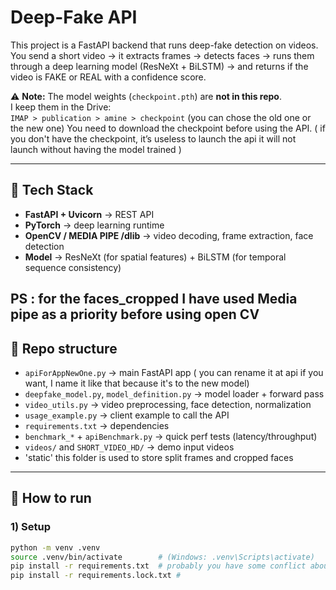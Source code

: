 # Deep-Fake API

This project is a FastAPI backend that runs deep-fake detection on videos.  
You send a short video → it extracts frames → detects faces → runs them through a deep learning model (ResNeXt + BiLSTM) → and returns if the video is FAKE or REAL with a confidence score.

⚠️ **Note:** The model weights (`checkpoint.pth`) are **not in this repo**.  
I keep them in the Drive:  
`IMAP > publication > amine > checkpoint` (you can chose the old one or the new one) 
You need to download the checkpoint before using the API. ( if you don't have the checkpoint, it’s useless to launch the api it will not launch without having the model trained )  

---

## 🔧 Tech Stack

- **FastAPI + Uvicorn** → REST API
- **PyTorch** → deep learning runtime
- **OpenCV / MEDIA PIPE /dlib** → video decoding, frame extraction, face detection
- **Model** → ResNeXt (for spatial features) + BiLSTM (for temporal sequence consistency)

PS : for the faces_cropped I have used Media pipe as a priority before using open CV
---

## 📂 Repo structure

- `apiForAppNewOne.py` → main FastAPI app  ( you can rename it at api if you want, I name it like that because it's to the new model) 
- `deepfake_model.py`, `model_definition.py` → model loader + forward pass  
- `video_utils.py` → video preprocessing, face detection, normalization  
- `usage_example.py` → client example to call the API  
- `requirements.txt` → dependencies  
- `benchmark_*` + `apiBenchmark.py` → quick perf tests (latency/throughput)  
- `videos/` and `SHORT_VIDEO_HD/` → demo input videos
- 'static' this folder is used to store split frames and cropped faces  

---

## 🚀 How to run

### 1) Setup
```bash
python -m venv .venv
source .venv/bin/activate        # (Windows: .venv\Scripts\activate)
pip install -r requirements.txt  # probably you have some conflict about dependence but it's fine
pip install -r requirements.lock.txt # 

